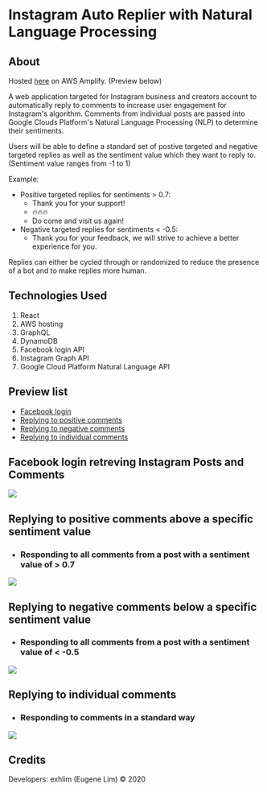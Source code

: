 # Instagram Auto Replier with Natural Language Processing

## About

Hosted [here](https://master.d6gka8ynhgxry.amplifyapp.com/) on AWS Amplify. (Preview below)

A web application targeted for Instagram business and creators account to automatically reply to comments to increase user engagement for Instagram's algorithm.
Comments from individual posts are passed into Google Clouds Platform's Natural Language Processing (NLP) to determine their sentiments.

Users will be able to define a standard set of postive targeted and negative targeted replies as well as the sentiment value which they want to reply to. (Sentiment value ranges from -1 to 1)

Example:
 - Positive targeted replies for sentiments > 0.7:
    - Thank you for your support!
    - 🔥🔥🔥
    - Do come and visit us again!
 - Negative targeted replies for sentiments < -0.5:
    - Thank you for your feedback, we will strive to achieve a better experience for you.

Replies can either be cycled through or randomized to reduce the presence of a bot and to make replies more human.

## Technologies Used

1. React
2. AWS hosting
3. GraphQL
4. DynamoDB
5. Facebook login API
6. Instagram Graph API
7. Google Cloud Platform Natural Language API

## Preview list
  * [Facebook login](#facebook-login-retreving-instagram-posts-and-comments)
  * [Replying to positive comments](#replying-to-positive-comments-above-a-specific-sentiment-value)
  * [Replying to negative comments](#replying-to-negative-comments-below-a-specific-sentiment-value)
  * [Replying to individual comments](#replying-to-individual-comments)

## Facebook login retreving Instagram Posts and Comments
![](./public/login.gif)

## Replying to positive comments above a specific sentiment value

 * ### Responding to all comments from a post with a sentiment value of > 0.7 

![](./public/positive.gif)

## Replying to negative comments below a specific sentiment value

 * ### Responding to all comments from a post with a sentiment value of < -0.5 

![](./public/negative.gif)

## Replying to individual comments

 * ### Responding to comments in a standard way 

![](./public/individual.gif)

## Credits

Developers: exhlim (Eugene Lim) © 2020